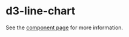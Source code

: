 d3-line-chart
============

See the [component page](https://polymoar.github.io/components/d3-line-chart) for more information.
